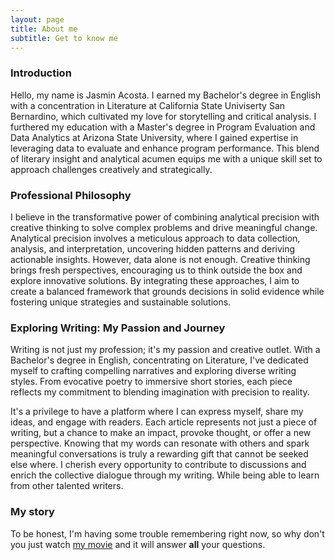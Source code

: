 ```yaml
---
layout: page
title: About me
subtitle: Get to know me
---
```


### Introduction

Hello, my name is Jasmin Acosta. I earned my Bachelor's degree in English with a concentration in Literature at California State Univiserty San Bernardino, which cultivated my love for storytelling and critical analysis. I furthered my education with a Master's degree in Program Evaluation and Data Analytics at Arizona State University, where I gained expertise in leveraging data to evaluate and enhance program performance. This blend of literary insight and analytical acumen equips me with a unique skill set to approach challenges creatively and strategically.

### Professional Philosophy

I believe in the transformative power of combining analytical precision with creative thinking to solve complex problems and drive meaningful change. Analytical precision involves a meticulous approach to data collection, analysis, and interpretation, uncovering hidden patterns and deriving actionable insights. However, data alone is not enough. Creative thinking brings fresh perspectives, encouraging us to think outside the box and explore innovative solutions. By integrating these approaches, I aim to create a balanced framework that grounds decisions in solid evidence while fostering unique strategies and sustainable solutions.

### Exploring Writing: My Passion and Journey

Writing is not just my profession; it's my passion and creative outlet. With a Bachelor's degree in English, concentrating on Literature, I've dedicated myself to crafting compelling narratives and exploring diverse writing styles. From evocative poetry to immersive short stories, each piece reflects my commitment to blending imagination with precision to reality. 

It's a privilege to have a platform where I can express myself, share my ideas, and engage with readers. Each article represents not just a piece of writing, but a chance to make an impact, provoke thought, or offer a new perspective. Knowing that my words can resonate with others and spark meaningful conversations is truly a rewarding gift that cannot be seeked else where. I cherish every opportunity to contribute to discussions and enrich the collective dialogue through my writing. While being able to learn from other talented writers. 

### My story

To be honest, I'm having some trouble remembering right now, so why don't you just watch [my movie](https://en.wikipedia.org/wiki/The_Princess_Bride_%28film%29) and it will answer **all** your questions.
